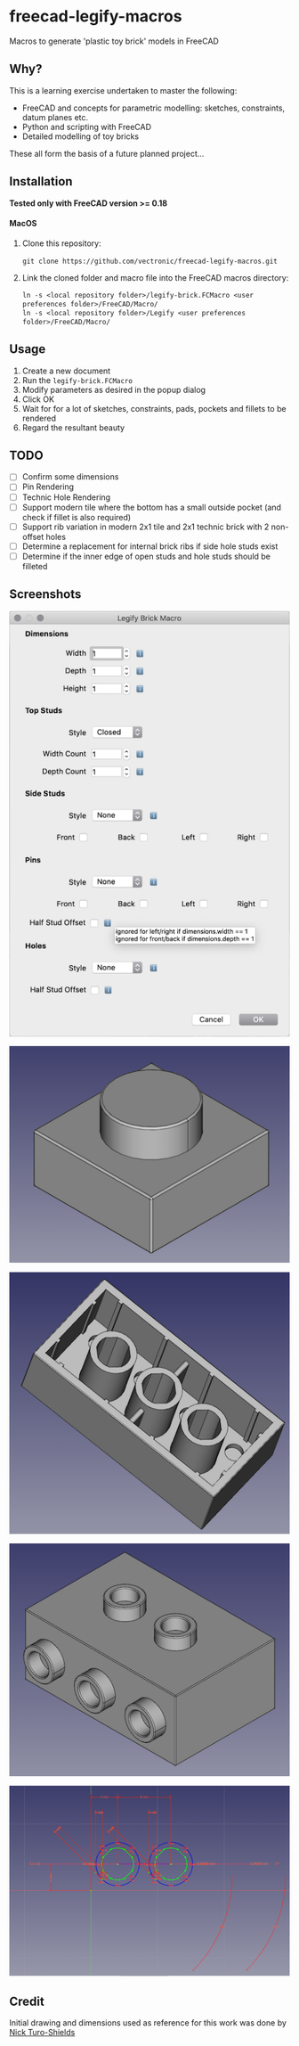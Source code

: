 # freecad-legify-macros

Macros to generate 'plastic toy brick' models in FreeCAD

## Why?

This is a learning exercise undertaken to master the following:

* FreeCAD and concepts for parametric modelling: sketches, constraints, datum planes etc.
* Python and scripting with FreeCAD
* Detailed modelling of toy bricks
 
These all form the basis of a future planned project...
 
## Installation

**Tested only with FreeCAD version >= 0.18**

#### MacOS

1. Clone this repository: 

    `git clone https://github.com/vectronic/freecad-legify-macros.git`
    
1. Link the cloned folder and macro file into the FreeCAD macros directory:

    ```
    ln -s <local repository folder>/legify-brick.FCMacro <user preferences folder>/FreeCAD/Macro/
    ln -s <local repository folder>/Legify <user preferences folder>/FreeCAD/Macro/
    ```

## Usage

1. Create a new document
1. Run the `legify-brick.FCMacro`
1. Modify parameters as desired in the popup dialog 
1. Click OK
1. Wait for for a lot of sketches, constraints, pads, pockets and fillets to be rendered
1. Regard the resultant beauty 

## TODO

- [ ] Confirm some dimensions
- [ ] Pin Rendering
- [ ] Technic Hole Rendering
- [ ] Support modern tile where the bottom has a small outside pocket (and check if fillet is also required)
- [ ] Support rib variation in modern 2x1 tile and 2x1 technic brick with 2 non-offset holes
- [ ] Determine a replacement for internal brick ribs if side hole studs exist
- [ ] Determine if the inner edge of open studs and hole studs should be filleted

## Screenshots
![Parameters](images/parameters.png "Parameters")

![Simple](images/simple.png "Simple")

![Classic](images/classic.png "Classic")

![Odd](images/odd.png "Odd")

![Sketch](images/sketch.png "Sketch")

## Credit

Initial drawing and dimensions used as reference for this work was done by [Nick Turo-Shields](https://grabcad.com/library/2x4-lego-brick-1)